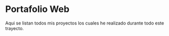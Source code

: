 # Portafolio Web 
Aqui se listan todos mis proyectos los cuales he realizado durante todo este trayecto.


